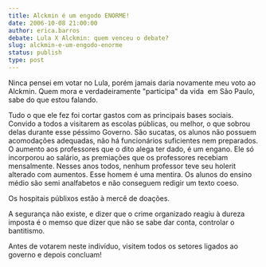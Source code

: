 ```yaml
---
title: Alckmin é um engodo ENORME!
date: 2006-10-08 21:00:00
author: erica.barros
debate: Lula X Alckmin: quem venceu o debate?
slug: alckmin-e-um-engodo-enorme
status: publish 
type: post
---
```


Ninca pensei em votar no Lula, porém jamais daria novamente meu voto ao Alckmin. Quem mora e verdadeiramente "participa" da vida  em São Paulo, sabe do que estou falando. 


Tudo o que ele fez foi cortar gastos com as principais bases sociais. Convido a todos a visitarem as escolas públicas, ou melhor, o que sobrou delas durante esse péssimo Governo. São sucatas, os alunos não possuem acomodações adequadas, não há funcionários suficientes nem preparados. O aumento aos professores que o dito alega ter dado, é um engano. Ele só incorporou ao salário, as premiações que os professores recebiam mensalmente. Nesses anos todos, nenhum professor teve seu holerit alterado com aumentos. Esse homem é uma mentira. Os alunos do ensino médio são semi analfabetos e não conseguem redigir um texto coeso.


Os hospitais públixos estão à mercê de doações.


A segurança não existe, e dizer que o crime organizado reagiu à dureza imposta é o memso que dizer que não se sabe dar conta, controlar o bantitismo.


Antes de votarem neste indivíduo, visitem todos os setores ligados ao governo e depois concluam!


 


 


